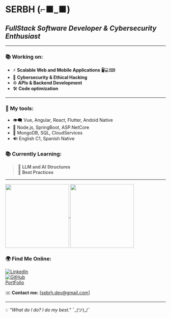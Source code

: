 # SERBH (⌐■_■) 
## *FullStack Software Developer & Cybersecurity Enthusiast*  

---

### 📚 **Working on:**  
- ⚡ **Scalable Web and Mobile Applications** 🖥💻⌨  
- 🔐 **Cybersecurity & Ethical Hacking**  
- ⚙️ **APIs & Backend Development**  
- 🛠️ **Code optimization**    
---

### 🔧 **My tools:**
- 👁‍🗨 Vue, Angular, React, Flutter, Andoid Native
- 🎯 Node.js, SpringBoot, ASP.NetCore
- 📄 MongoDB, SQL, CloudServices
- 🔊 English C1, Spanish Native

### 📚 **Currently Learning:**  
> 🧠 **LLM and AI Structures**  
> 📖 **Best Practices**

---

<a href="https://github.com/SEBRH">
  <img height=200 align="center" src="https://github-readme-stats.vercel.app/api?username=SEBRH" />
</a>
<a href="https://github.com/SEBRH">
  <img height=200 align="center" src="https://github-readme-stats.vercel.app/api/top-langs?username=SEBRH&layout=compact&langs_count=8&card_width=320" />
</a>


### 🌍 **Find Me Online:**  
[![LinkedIn](https://img.shields.io/badge/-LinkedIn-0077B5?style=flat&logo=linkedin&logoColor=white)](https://www.linkedin.com/in/sebastian-ramirez-hoffmann-386877291/)  
[![GitHub](https://img.shields.io/badge/-GitHub-181717?style=flat&logo=github&logoColor=white)](https://github.com/SEBRH)  
[PortFolio](https://sebrhdev.netlify.app/home)  

✉️ **Contact me:** [sebrh.dev@gmail.com]  

---

💡 *"What do I do? I do my best."* ¯\_(ツ)_/¯
